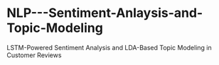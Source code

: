 # NLP---Sentiment-Anlaysis-and-Topic-Modeling
LSTM-Powered Sentiment Analysis and LDA-Based Topic Modeling in Customer Reviews
